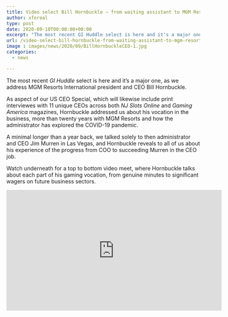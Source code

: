 ```yaml
---
title: Video select Bill Hornbuckle — from waiting assistant to MGM Resorts CEO
author: xforeal 
type: post
date: 2020-09-10T00:00:00+00:00
excerpt: "The most recent GI Huddle select is here and it's a major one, as we address MGM Resorts International president and CEO Bill Hornbuckle "
url: /video-select-bill-hornbuckle-from-waiting-assistant-to-mgm-resorts-ceo/
image : images/news/2020/09/BillHornbuckleCEO-1.jpg
categories:
  - news

---
```

The most recent _GI Huddle_ select is here and it&#8217;s a major one, as we address MGM Resorts International president and CEO Bill Hornbuckle. 

As aspect of our US CEO Special, which will likewise include print interviewes with 11 unique CEOs across both _NJ Slots Online_ and _Gaming America_ magazines, Hornbuckle addressed us about his vocation in the business, more than twenty years with MGM Resorts and how the administrator has explored the COVID-19 pandemic. 

A minimal longer than a year back, we talked solely to then administrator and CEO Jim Murren in Las Vegas, and Hornbuckle reveals to all of us about his experience of the progress from COO to succeeding Murren in the CEO job. 

Watch underneath for a top to bottom video meet, where Hornbuckle talks about each part of his gaming vocation, from genuine minutes to significant wagers on future business sectors. 

<div class="videoWrapper">
  <iframe loading="lazy" allowfullscreen="allowfullscreen" frameborder="0" height="315" src="https://www.youtube.com/embed/2SJyil6unzM" width="560" />
</div>